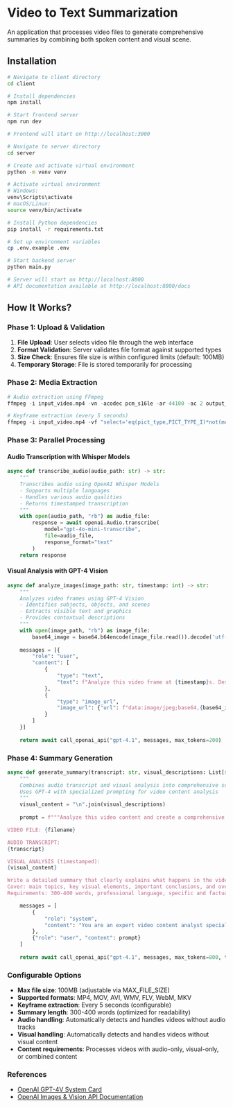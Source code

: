 # Video to Text Summarization

An application that processes video files to generate comprehensive summaries by combining both spoken content and visual scene.

## Installation

```bash
# Navigate to client directory
cd client

# Install dependencies
npm install

# Start frontend server
npm run dev

# Frontend will start on http://localhost:3000
```

```bash
# Navigate to server directory
cd server

# Create and activate virtual environment
python -m venv venv

# Activate virtual environment
# Windows:
venv\Scripts\activate
# macOS/Linux:
source venv/bin/activate

# Install Python dependencies
pip install -r requirements.txt

# Set up environment variables
cp .env.example .env

# Start backend server
python main.py

# Server will start on http://localhost:8000
# API documentation available at http://localhost:8000/docs
```

## How It Works?

### Phase 1: Upload & Validation

1. **File Upload**: User selects video file through the web interface
2. **Format Validation**: Server validates file format against supported types
3. **Size Check**: Ensures file size is within configured limits (default: 100MB)
4. **Temporary Storage**: File is stored temporarily for processing

### Phase 2: Media Extraction

```python
# Audio extraction using FFmpeg
ffmpeg -i input_video.mp4 -vn -acodec pcm_s16le -ar 44100 -ac 2 output_audio.wav

# Keyframe extraction (every 5 seconds)
ffmpeg -i input_video.mp4 -vf "select='eq(pict_type,PICT_TYPE_I)*not(mod(n,150))" frame_%03d.jpg
```

### Phase 3: Parallel Processing

#### Audio Transcription with Whisper Models

```python
async def transcribe_audio(audio_path: str) -> str:
    """
    Transcribes audio using OpenAI Whisper Models
    - Supports multiple languages
    - Handles various audio qualities
    - Returns timestamped transcription
    """
    with open(audio_path, "rb") as audio_file:
        response = await openai.Audio.transcribe(
            model="gpt-4o-mini-transcribe",
            file=audio_file,
            response_format="text"
        )
    return response
```

#### Visual Analysis with GPT-4 Vision

```python
async def analyze_images(image_path: str, timestamp: int) -> str:
    """
    Analyzes video frames using GPT-4 Vision
    - Identifies subjects, objects, and scenes
    - Extracts visible text and graphics
    - Provides contextual descriptions
    """
    with open(image_path, "rb") as image_file:
        base64_image = base64.b64encode(image_file.read()).decode('utf-8')
    
    messages = [{
        "role": "user",
        "content": [
            {
                "type": "text", 
                "text": f"Analyze this video frame at {timestamp}s. Describe: 1) Main subjects/people and their actions, 2) Key objects and environment, 3) Text/graphics visible, 4) Overall scene context. Be specific and concise."
            },
            {
                "type": "image_url",
                "image_url": {"url": f"data:image/jpeg;base64,{base64_image}"}
            }
        ]
    }]
    
    return await call_openai_api("gpt-4.1", messages, max_tokens=200)
```

### Phase 4: Summary Generation

```python
async def generate_summary(transcript: str, visual_descriptions: List[str], filename: str) -> str:
    """
    Combines audio transcript and visual analysis into comprehensive summary
    Uses GPT-4 with specialized prompting for video content analysis
    """
    visual_content = "\n".join(visual_descriptions)
    
    prompt = f"""Analyze this video content and create a comprehensive yet concise summary.

VIDEO FILE: {filename}

AUDIO TRANSCRIPT:
{transcript}

VISUAL ANALYSIS (timestamped):
{visual_content}

Write a detailed summary that clearly explains what happens in the video from beginning to end.
Cover: main topics, key visual elements, important conclusions, and overall purpose.
Requirements: 300-400 words, professional language, specific and factual."""

    messages = [
        {
            "role": "system",
            "content": "You are an expert video content analyst specializing in creating executive-level summaries. Focus on actionable insights, key data points, and business value."
        },
        {"role": "user", "content": prompt}
    ]
    
    return await call_openai_api("gpt-4.1", messages, max_tokens=800, temperature=0.2)
```

### Configurable Options

- **Max file size**: 100MB (adjustable via MAX_FILE_SIZE)
- **Supported formats**: MP4, MOV, AVI, WMV, FLV, WebM, MKV
- **Keyframe extraction**: Every 5 seconds (configurable)
- **Summary length**: 300-400 words (optimized for readability)
- **Audio handling**: Automatically detects and handles videos without audio tracks
- **Visual handling**: Automatically detects and handles videos without visual content
- **Content requirements**: Processes videos with audio-only, visual-only, or combined content

### References

- [OpenAI GPT-4V System Card](https://openai.com/index/gpt-4v-system-card/)
- [OpenAI Images & Vision API Documentation](https://platform.openai.com/docs/guides/images-vision)
  